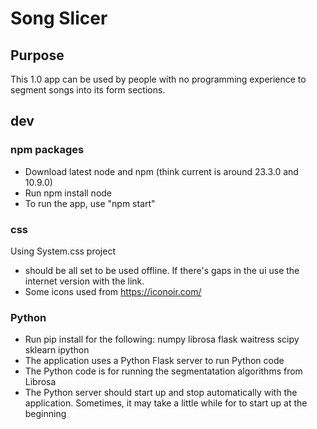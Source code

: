 # Song Slicer

## Purpose
This 1.0 app can be used by people with no programming experience to segment songs into its form sections. 

## dev
### npm packages
- Download latest node and npm (think current is around 23.3.0 and 10.9.0)
- Run npm install node
- To run the app, use "npm start"

### css
Using System.css project
- should be all set to be used offline. If there's gaps in the ui use the internet version with the link.
- Some icons used from https://iconoir.com/

### Python
- Run pip install for the following: numpy librosa flask waitress scipy sklearn ipython
- The application uses a Python Flask server to run Python code
- The Python code is for running the segmentatation algorithms from Librosa
- The Python server should start up and stop automatically with the application. Sometimes, it may take a little while for to start up at the beginning

